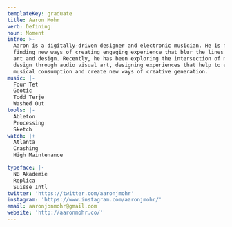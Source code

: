 ```yaml
---
templateKey: graduate
title: Aaron Mohr
verb: Defining
noun: Moment
intro: >-
  Aaron is a digitally-driven designer and electronic musician. He is focused on
  finding new ways of creating engaging experience that blur the lines between
  art and design. Recently, he has been exploring the intersection of music and
  design through audio visual art, designing experiences that help to enhance
  musical consumption and create new ways of creative generation.
music: |-
  Four Tet
  Geotic
  Todd Terje
  Washed Out
tools: |-
  Ableton
  Processing
  Sketch
watch: |+
  Atlanta
  Crashing
  High Maintenance

typeface: |-
  NB Akademie
  Replica
  Suisse Intl
twitter: 'https://twitter.com/aaronjmohr'
instagram: 'https://www.instagram.com/aaronjmohr/'
email: aaronjonmohr@gmail.com
website: 'http://aaronmohr.co/'
---
```


